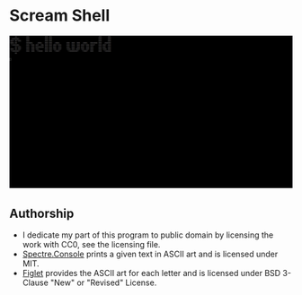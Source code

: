 # Scream Shell

![](./demo.gif)

## Authorship

- I dedicate my part of this program to public domain by licensing the work with CC0, see the licensing file.
- [Spectre.Console](https://github.com/spectreconsole/spectre.console) prints a given text in ASCII art and is licensed under MIT.
- [Figlet](http://www.figlet.org/) provides the ASCII art for each letter and is licensed under BSD 3-Clause "New" or "Revised" License.
